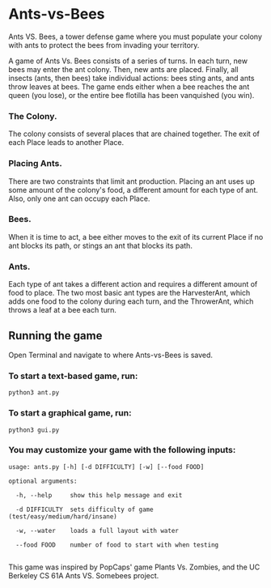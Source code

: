 # Ants-vs-Bees

Ants VS. Bees, a tower defense game where you must populate your colony with ants to protect the bees from invading your territory. 

A game of Ants Vs. Bees consists of a series of turns. In each turn, new bees may enter the ant colony. Then, new ants are placed. Finally, all insects (ants, then bees) take individual actions: bees sting ants, and ants throw leaves at bees. The game ends either when a bee reaches the ant queen (you lose), or the entire bee flotilla has been vanquished (you win).

### The Colony. 
The colony consists of several places that are chained together. The exit of each Place leads to another Place.

### Placing Ants. 

There are two constraints that limit ant production. Placing an ant uses up some amount of the colony's food, a different amount for each type of ant. Also, only one ant can occupy each Place.

### Bees. 

When it is time to act, a bee either moves to the exit of its current Place if no ant blocks its path, or stings an ant that blocks its path.

### Ants. 

Each type of ant takes a different action and requires a different amount of food to place. The two most basic ant types are the HarvesterAnt, which adds one food to the colony during each turn, and the ThrowerAnt, which throws a leaf at a bee each turn.

## Running the game

Open Terminal and navigate to where Ants-vs-Bees is saved.

### To start a text-based game, run:

```
python3 ant.py
```

### To start a graphical game, run:
```
python3 gui.py
```



### You may customize your game with the following inputs:
```
usage: ants.py [-h] [-d DIFFICULTY] [-w] [--food FOOD]

optional arguments:

  -h, --help     show this help message and exit
  
  -d DIFFICULTY  sets difficulty of game (test/easy/medium/hard/insane)
  
  -w, --water    loads a full layout with water
  
  --food FOOD    number of food to start with when testing
 
 ```
  
This game was inspired by PopCaps' game Plants Vs. Zombies, and the UC Berkeley CS 61A Ants VS. Somebees project.



